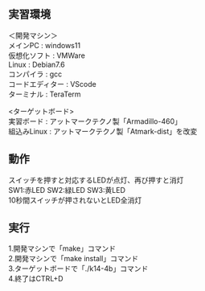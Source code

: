 ## 実習環境  
＜開発マシン＞  
メインPC : windows11  
仮想化ソフト : VMWare  
Linux : Debian7.6  
コンパイラ : gcc    
コードエディター : VScode  
ターミナル : TeraTerm
  
<ターゲットボード>  
実習ボード : アットマークテクノ製「Armadillo-460」   
組込みLinux : アットマークテクノ製「Atmark-dist」を改変

## 動作  
スイッチを押すと対応するLEDが点灯、再び押すと消灯  
SW1:赤LED SW2:緑LED SW3:黄LED  
10秒間スイッチが押されないとLED全消灯 

## 実行  
1.開発マシンで「make」コマンド  
2.開発マシンで「make install」コマンド  
3.ターゲットボードで「./k14-4b」コマンド  
4.終了はCTRL+D
